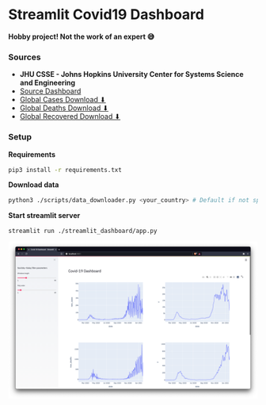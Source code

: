 # Streamlit Covid19 Dashboard
**Hobby project! Not the work of an expert 😅**
### Sources
- **JHU CSSE - 	Johns Hopkins University Center for Systems Science and Engineering**
- <a href="https://data.humdata.org/dataset/novel-coronavirus-2019-ncov-cases" target="_blank">Source Dashboard</a>
- <a href="https://data.humdata.org/hxlproxy/api/data-preview.csv?url=https%3A%2F%2Fraw.githubusercontent.com%2FCSSEGISandData%2FCOVID-19%2Fmaster%2Fcsse_covid_19_data%2Fcsse_covid_19_time_series%2Ftime_series_covid19_confirmed_global.csv&filename=time_series_covid19_confirmed_global.csv" target="_blank">Global Cases Download ⬇</a>
- <a href="https://data.humdata.org/hxlproxy/api/data-preview.csv?url=https%3A%2F%2Fraw.githubusercontent.com%2FCSSEGISandData%2FCOVID-19%2Fmaster%2Fcsse_covid_19_data%2Fcsse_covid_19_time_series%2Ftime_series_covid19_deaths_global.csv&filename=time_series_covid19_deaths_global.csv" target="_blank">Global Deaths Download ⬇</a>
- <a href="https://data.humdata.org/hxlproxy/api/data-preview.csv?url=https%3A%2F%2Fraw.githubusercontent.com%2FCSSEGISandData%2FCOVID-19%2Fmaster%2Fcsse_covid_19_data%2Fcsse_covid_19_time_series%2Ftime_series_covid19_recovered_global.csv&filename=time_series_covid19_recovered_global.csv" target="_blank">Global Recovered Download ⬇</a>

### Setup
**Requirements**
```bash
pip3 install -r requirements.txt
```
**Download data**
```bash
python3 ./scripts/data_downloader.py <your_country> # Default if not specified => Germany
```
**Start streamlit server**
```bash
streamlit run ./streamlit_dashboard/app.py
```

![Dashboard preview](misc/dashboard_preview.png "Preview")
